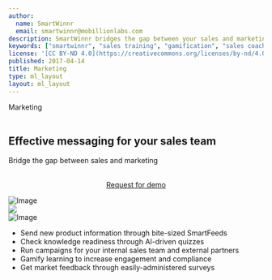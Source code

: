 ```yaml
---
author:
  name: SmartWinnr
  email: smartwinnr@mobillionlabs.com
description: SmartWinnr bridges the gap between your sales and marketing teams so that both departments deliver a uniform and effective brand message to your customers.
keywords: ["smartwinnr", "sales training", "gamification", "sales coaching", "sales performance", "sales enablement", "solutions", "new product launch", "new offer launch", "new service launch", "train partners", "train distributors"]
license: '[CC BY-ND 4.0](https://creativecommons.org/licenses/by-nd/4.0)'
published: 2017-04-14
title: Marketing
type: ml_layout
layout: ml_layout
---
```


<section class="ml_blue_bg_gradient">
  <div class="row ml_no_padding_bottom_right50 ml_margin_bottom_minus2per ml_div_contents_in_center">
    <div class="col-lg-4 col-md-12 col-sm-12 col-xs-12">
      <div class="ml_label ml_survey_badge">Marketing</div><br>
      <h1 class="ml_body_text_white">Effective messaging for your sales team</h1>
      <div class="ml_body_text_white ml-font20 padding0">Bridge the gap between sales and marketing</div></br>
      <p align="center" class="ml-padding-top ml-padding-bottom10"><a class="ml-button" align="center" href="/request-demo">Request for demo</a></p>
    </div>
    <div class="col-lg-8 col-md-12 col-sm-12 col-xs-12 padding0 ml_zindex1 ml-margin-bottom0">
      <!-- <img class="ml-image ml-margin-bottom0" alt="Image" src="https://res.cloudinary.com/smartwinnr/image/upload/f_auto,q_auto/v1581428726/website/Images/solutions_user_cases_onboarding_calendar_jzbqhw.png"/> -->
      <img class="ml-image ml-margin-bottom0" alt="Image" src="https://d2htycb3ayzv6u.cloudfront.net/Images_2020-03-23_09_45/solutions_user_cases_onboarding_calendar_jzbqhw.png"/>
    </div>
  </div>
  <img class="swoop" src="/images/swoop_mask.min.svg">
</section>

<div class="row ml-margin0 padding50 ml-background-white ml_div_contents_in_center">
  <div class="col-lg-8 col-md-12 col-sm-12 col-xs-12 text-center">
    <!-- <img class="ml-image" alt="Image" src="https://res.cloudinary.com/smartwinnr/image/upload/f_auto,q_auto/v1581426797/website/Targeted-Learning/quiz_shots_x3ag1h.png"/> -->
    <img class="ml-image" alt="Image" src="https://d2htycb3ayzv6u.cloudfront.net/Targeted-Learning_2020-03-23_09_46/quiz_shots_x3ag1h.png"/>
  </div>
  <div class="col-lg-4 col-md-12 col-sm-12 col-xs-12">
    <ul class="ml-margin-top30 ml_font_1 ml_ul_tick">
      <li class="ml-margin-top10">Send new product information through bite-sized SmartFeeds</li>
      <li class="ml-margin-top10">Check knowledge readiness through AI-driven quizzes</li>
      <li class="ml-margin-top10">Run campaigns for your internal sales team and external partners</li>
      <li class="ml-margin-top10">Gamify learning to increase engagement and compliance</li>
      <li class="ml-margin-top10">Get market feedback through easily-administered surveys</li>
    </ul>
  </div>
</div>


